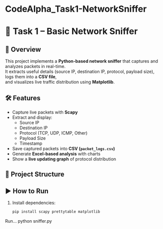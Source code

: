 # CodeAlpha_Task1-NetworkSniffer

# 🚀 Task 1 – Basic Network Sniffer

## 📌 Overview
This project implements a **Python-based network sniffer** that captures and analyzes packets in real-time.  
It extracts useful details (source IP, destination IP, protocol, payload size), logs them into a **CSV file**,  
and visualizes live traffic distribution using **Matplotlib**.

## 🛠️ Features
- Capture live packets with **Scapy**
- Extract and display:
  - Source IP
  - Destination IP
  - Protocol (TCP, UDP, ICMP, Other)
  - Payload Size
  - Timestamp
- Save captured packets into **CSV (`packet_logs.csv`)**
- Generate **Excel-based analysis** with charts
- Show a **live updating graph** of protocol distribution

## 📂 Project Structure


## ▶️ How to Run
1. Install dependencies:
   ```bash
   pip install scapy prettytable matplotlib

Run...
python sniffer.py
